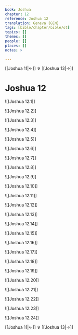 ```yaml
---
book: Joshua
chapter: 12
reference: Joshua 12
translation: Geneva (GEN)
tags: [bible/chapter/bible/ot]
topics: []
themes: []
people: []
places: []
notes: >
  
---
```


[[Joshua 11|<-]] ✞ [[Joshua 13|->]]

# Joshua 12

![[Joshua 12.1]]

![[Joshua 12.2]]

![[Joshua 12.3]]

![[Joshua 12.4]]

![[Joshua 12.5]]

![[Joshua 12.6]]

![[Joshua 12.7]]

![[Joshua 12.8]]

![[Joshua 12.9]]

![[Joshua 12.10]]

![[Joshua 12.11]]

![[Joshua 12.12]]

![[Joshua 12.13]]

![[Joshua 12.14]]

![[Joshua 12.15]]

![[Joshua 12.16]]

![[Joshua 12.17]]

![[Joshua 12.18]]

![[Joshua 12.19]]

![[Joshua 12.20]]

![[Joshua 12.21]]

![[Joshua 12.22]]

![[Joshua 12.23]]

![[Joshua 12.24]]

[[Joshua 11|<-]] ✞ [[Joshua 13|->]]
